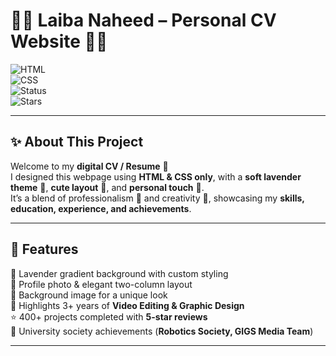 # 💜🌸 Laiba Naheed – Personal CV Website 🌸💜  

![HTML](https://img.shields.io/badge/Made%20With-HTML5-orange?style=for-the-badge&logo=html5)  
![CSS](https://img.shields.io/badge/Styled%20With-CSS3-blue?style=for-the-badge&logo=css3)  
![Status](https://img.shields.io/badge/Design-Lavender%20Theme-9b59b6?style=for-the-badge)  
![Stars](https://img.shields.io/badge/Projects-400%2B%20⭐%20Reviews-ff69b4?style=for-the-badge)  

---

## ✨ About This Project  
Welcome to my **digital CV / Resume** 🌷  
I designed this webpage using **HTML & CSS only**, with a **soft lavender theme** 🎨, **cute layout** 🦋, and **personal touch** 🌸.  
It’s a blend of professionalism 💼 and creativity 🎀, showcasing my **skills, education, experience, and achievements**.  

---

## 🌼 Features
💜 Lavender gradient background with custom styling  
🌸 Profile photo & elegant two-column layout  
🦋 Background image for a unique look  
🎥 Highlights 3+ years of **Video Editing & Graphic Design**  
⭐ 400+ projects completed with **5-star reviews**  
🤖 University society achievements (**Robotics Society, GIGS Media Team**)  

---

